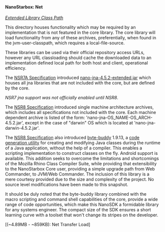 #### NanoStarbox: Net

*[Extended Library Class Path](./)*

This directory houses functionality which may be required by an
implementation that is not featured in the core library. The core library
will load functionality from any of these archives, preferentially,
when found in the jvm-user-classpath, which requires a local-file-source.

These libraries can be used via their official repository access URLs,
however any URL classloading should cache the downloaded data to an
implementation defined local path for both host and client, operational
efficiency.

The [NSR7A Specification](https://github.com/hypersoft/NanoStarbox/releases/tag/NSR7A) introduced [nano-jna-4.5.2-extended.jar](https://github.com/hypersoft/NanoStarbox/blob/NSR7/net/nano-jna-4.5.2-extended.jar) which houses
all jna libraries that are not included with the core, but are defined by
the core.

*NSR7 jna support was not officially enabled until NSR8*.

The [NSR8 Specification](https://github.com/hypersoft/NanoStarbox/releases/tag/NSR8) introduced single machine architecture archives,
which includes all specifications not included with the core. Each machine dependent
archive is listed of the form: 'nano-jna-OS_NAME-OS_ARCH-4.5.2.jar', except in the case
of "darwin" OS which is located at 'nano-jna-darwin-4.5.2.jar'.

The [NSR8 Specification](https://github.com/hypersoft/NanoStarbox/releases/tag/NSR8) 
also introduced [byte-buddy](https://github.com/hypersoft/NanoStarbox/blob/NSR8/net/byte-buddy) 1.9.13, a 
[code generation utility](https://bytebuddy.net/#/) for creating and 
modifying Java classes during the runtime of a Java application,
without the help of a compiler. This enables a scripting implementation
to construct classes on the fly. Android support is available. This
addition seeks to overcome the limitations and shortcomings of the
Mozilla Rhino Class Compiler Suite, while providing that extensibility
to the NanoStarbox Core user, providing a simple upgrade path from
Web Commander, to JVM/Web Commander. The inclusion of this library is a
mere courtesy provided due to the size and complexity of the project.
No source level modifications have been made to this snapshot.

It should be duly noted that the byte-buddy library combined with the
macro scripting and command shell capabilities of the core, provide a
wide range of code opportunities, which make this NanoSDK a formidable
library for any systems engineer. The compact size of the SDK ensures
a short learning curve with a toolset that won't change its stripes
on the developer.

\[(~4.89MB - ~859KB): Net Transfer Load]